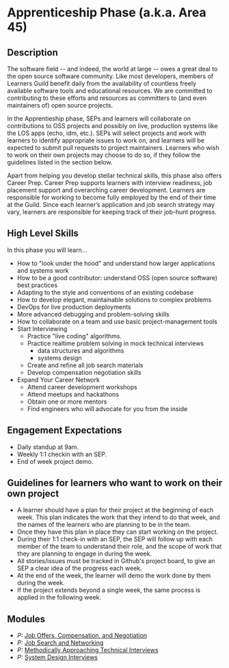 # Apprenticeship Phase (a.k.a. Area 45)

## Description

The software field -- and indeed, the world at large -- owes a great deal to the open source software community. Like most developers, members of Learners Guild benefit daily from the availability of countless freely available software tools and educational resources. We are committed to contributing to these efforts and resources as committers to (and even maintainers of) open source projects.

In the Apprentieship phase, SEPs and learners will collaborate on contributions to OSS projects and possibly on live, production systems like the LOS apps (echo, idm, etc.). SEPs will select projects and work with learners to identify appropriate issues to work on, and learners will be expected to submit pull requests to project maintainers. Learners who wish to work on their own projects may choose to do so, if they follow the guidelines listed in the section below.

Apart from helping you develop stellar technical skills, this phase also offers Career Prep. Career Prep supports learners with interview readiness, job placement support and overarching career development. Learners are responsible for working to become fully employed by the end of their time at the Guild. Since each learner’s application and job search strategy may vary, learners are responsible for keeping track of their job-hunt progress.

## High Level Skills

In this phase you will learn...

- How to "look under the hood" and understand how larger applications and systems work
- How to be a good contributor: understand OSS (open source software) best practices
- Adapting to the style and conventions of an existing codebase
- How to develop elegant, maintainable solutions to complex problems
- DevOps for live production deployments
- More advanced debugging and problem-solving skills
- How to collaborate on a team and use basic project-management tools
- Start Interviewing
  - Practice "live coding" algorithms.
  - Practice realtime problem solving in mock technical interviews
    - data structures and algorithms
    - systems design
  - Create and refine all job search materials
  - Develop compensation negotiation skills
- Expand Your Career Network
  - Attend career development workshops
  - Attend meetups and hackathons
  - Obtain one or more mentors
  - Find engineers who will advocate for you from the inside

## Engagement Expectations
- Daily standup at 9am.
- Weekly 1:1 checkin with an SEP.
- End of week project demo.

## Guidelines for learners who want to work on their own project
- A learner should have a plan for their project at the beginning of each week. This plan indicates the work that they intend to do that week, and the names of the learners who are planning to be in the team.
- Once they have this plan in place they can start working on the project.
- During their 1:1 check-in with an SEP, the SEP will follow up with each member of the team to understand their role, and the scope of work that they are planning to engage in during the week.
- All stories/issues must be tracked in Github's project board, to give an SEP a clear idea of the progress each week.
- At the end of the week, the learner will demo the work done by them during the week.
- If the project extends beyond a single week, the same process is applied in the following week.


## Modules

- _P:_ [Job Offers, Compensation, and Negotiation](../../modules/Job-Offers-Compensation-and-Negotiation)
- _P:_ [Job Search and Networking](../../modules/Job-Search-and-Networking)
- _P:_ [Methodically Approaching Technical Interviews](../../modules/Methodically-Approaching-Technical-Interviews)
- _P:_ [System Design Interviews](../../modules/System-Design-Interviews)
